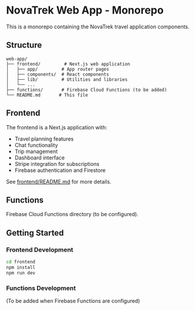 # NovaTrek Web App - Monorepo

This is a monorepo containing the NovaTrek travel application components.

## Structure

```
web-app/
├── frontend/         # Next.js web application
│   ├── app/         # App router pages
│   ├── components/  # React components
│   ├── lib/         # Utilities and libraries
│   └── ...
├── functions/       # Firebase Cloud Functions (to be added)
└── README.md       # This file
```

## Frontend

The frontend is a Next.js application with:
- Travel planning features
- Chat functionality
- Trip management
- Dashboard interface
- Stripe integration for subscriptions
- Firebase authentication and Firestore

See [frontend/README.md](frontend/README.md) for more details.

## Functions

Firebase Cloud Functions directory (to be configured).

## Getting Started

### Frontend Development

```bash
cd frontend
npm install
npm run dev
```

### Functions Development

(To be added when Firebase Functions are configured)